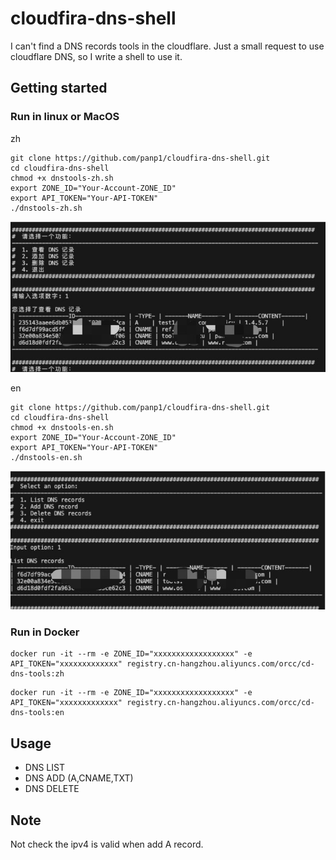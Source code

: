 # cloudfira-dns-shell

I can't find a DNS records tools in the cloudflare. 
Just a small request to use cloudflare DNS, so I write a shell to use it.



## Getting started

### Run in linux or MacOS

zh
```
git clone https://github.com/panp1/cloudfira-dns-shell.git
cd cloudfira-dns-shell
chmod +x dnstools-zh.sh
export ZONE_ID="Your-Account-ZONE_ID"
export API_TOKEN="Your-API-TOKEN"
./dnstools-zh.sh
```
![](./image/zh.jpg)

en
```
git clone https://github.com/panp1/cloudfira-dns-shell.git
cd cloudfira-dns-shell
chmod +x dnstools-en.sh
export ZONE_ID="Your-Account-ZONE_ID"
export API_TOKEN="Your-API-TOKEN"
./dnstools-en.sh
```

![](./image/en.jpg)

### Run in Docker

```
docker run -it --rm -e ZONE_ID="xxxxxxxxxxxxxxxxxx" -e API_TOKEN="xxxxxxxxxxxxx" registry.cn-hangzhou.aliyuncs.com/orcc/cd-dns-tools:zh
```

```
docker run -it --rm -e ZONE_ID="xxxxxxxxxxxxxxxxxx" -e API_TOKEN="xxxxxxxxxxxxx" registry.cn-hangzhou.aliyuncs.com/orcc/cd-dns-tools:en
```



## Usage
-  DNS LIST
-  DNS ADD (A,CNAME,TXT)
-  DNS DELETE


## Note 
Not check the ipv4 is valid when add A record.

